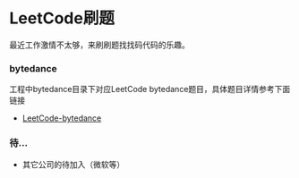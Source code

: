 # LeetCode刷题
最近工作激情不太够，来刷刷题找找码代码的乐趣。

### bytedance

工程中bytedance目录下对应LeetCode bytedance题目，具体题目详情参考下面链接
* [LeetCode-bytedance](https://leetcode-cn.com/explore/interview/card/bytedance/243/array-and-sorting/1020/)

### 待...
* 其它公司的待加入（微软等）


